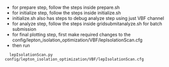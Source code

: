 * for prepare step, follow the steps inside prepare.sh
* for initialize step, follow the steps inside initialize.sh
* initialize.sh also has steps to debug analyze step using just VBF channel
* for analyze step, follow the steps inside gridsubmitanalyze.sh for batch submission
* for final plotting step, first make required changes to the config/lepton_isolation_optimization/VBF/lepIsolationScan.cfg
* then run 
```
  lepIsolationScan.py config/lepton_isolation_optimization/VBF/lepIsolationScan.cfg
```
